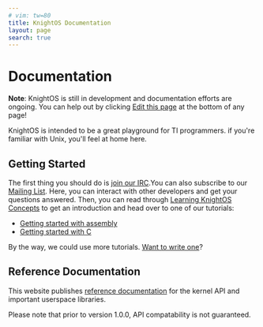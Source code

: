 ```yaml
---
# vim: tw=80
title: KnightOS Documentation
layout: page
search: true
---
```


# Documentation

<div class="alert alert-warning"> <strong>Note</strong>: KnightOS is still in
development and documentation efforts are ongoing.  You can help out by clicking
<a href="https://github.com/KnightOS/knightos.org/edit/gh-pages/{{ page.path }}">
<span class="glyphicon glyphicon-pencil"></span> Edit this page</a> at the
bottom of any page!  </div>

KnightOS is intended to be a great playground for TI programmers. if you're
familiar with Unix, you'll feel at home here.

## Getting Started

The first thing you should do is [join our IRC](/irc).You can also subscribe to our
<a href="http://lists.sr.ht/~pixelherodev/knightos">Mailing List</a>. Here, you can interact
with other developers and get your questions answered. Then, you can read
through [Learning KnightOS Concepts](concepts.html) to get an introduction and
head over to one of our tutorials:

* [Getting started with assembly](tutorials/getting-started/)
* [Getting started with C](tutorials/getting-started-c/)

By the way, we could use more tutorials. [Want to write
one](https://github.com/KnightOS/knightos.org)?

## Reference Documentation

This website publishes [reference documentation](/documentation/reference/) for
the kernel API and important userspace libraries.

Please note that prior to version 1.0.0, API compatability is not guaranteed.
